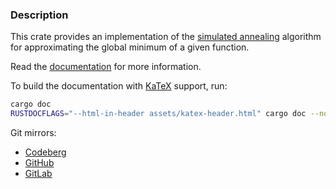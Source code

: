 ### Description

This crate provides an implementation of the [simulated annealing](https://en.wikipedia.org/wiki/Simulated_annealing) algorithm for approximating the global minimum of a given function.

Read the [documentation](https://docs.rs/simulated_annealing) for more information.

To build the documentation with [KaTeX](https://katex.org) support, run:

```bash
cargo doc
RUSTDOCFLAGS="--html-in-header assets/katex-header.html" cargo doc --no-deps --open
```

Git mirrors:
- [Codeberg](https://codeberg.org/paveloom-r/simulated_annealing)
- [GitHub](https://github.com/paveloom-r/simulated_annealing)
- [GitLab](https://gitlab.com/paveloom-g/rust/simulated_annealing)

